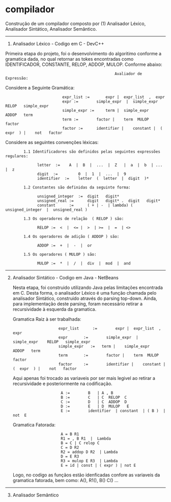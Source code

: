 # compilador

Construção de um compilador composto por (1) Analisador Léxico, Analisador Sintático, Analisador Semântico.
________________________________________________________________________________________________________________________________________
1. Analisador Léxico - Codigo em C - DevC++
   
  Primeira etapa do projeto, foi o desenvolvimento do algoritimo conforme a gramatica dada, no qual retornar as tokes encontradas como     IDENTIFICADOR, CONSTANTE, RELOP, ADDOP, MULOP. Conforme abaixo:

                                                    Avaliador de Expressão:	 

  Considere a Seguinte Gramática:
  
                             expr_list :=	    expr |	expr_list  ,  expr
                             expr := 	    simple_expr  |	simple_expr    RELOP   simple_expr
                             simple_expr :=     term |	simple_expr   ADDOP   term
                             term :=	    factor |	term  MULOP  factor
                             factor :=	    identifier |	constant |	(  expr  ) | 	not   factor
	
  Considere as seguintes convenções léxicas:

            1.1 Identificadores são definidos pelas seguintes expressões regulares:

                  letter  :=	A  |  B  |  ...  |  Z   |  a  |  b  | ... |  z 
                  digit  :=	        0  |  1  |  ...  |  9
                  identifier  :=	letter  (  letter  |  digit  )*

            1.2 Constantes são definidas da seguinte forma:

                  unsigned_integer	:=	digit   digit*
                  unsigned_real	:=  	digit   digit* .  digit   digit*
                  constant	    :=	    ( + | -  | lambda) ( unsigned_integer  |  unsigned_real )

            1.3 Os operadores de relação  ( RELOP ) são:

                  RELOP	:=	<  |  <= |  >  | >=  |  =  | <>

            1.4 Os operadores de adição ( ADDOP ) são:

                  ADDOP	:=	+  |  -  |  or

            1.5 Os operadores ( MULOP ) são:

                  MULOP	:= 	*  |  /  |  div  |  mod  |  and
________________________________________________________________________________________________________________________________________
2. Analisador Sintático - Codigo em Java - NetBeans

    Nesta etapa, foi construido utilizando Java pelas limitações encontrada em C. Desta forma, o analisador Léxico é uma função chamada     pelo analisador Sintático, construido através do parsing top-down. Ainda, para implementação deste parsing, foram necessário retirar     a recursividade à esquerda da gramatica.
    
    Gramatica Raiz à ser trabalhada:
    
                           expr_list 	  :=	    expr |	expr_list  ,  expr
                           expr 	  := 	    simple_expr  |	simple_expr    RELOP   simple_expr
                           simple_expr   :=   term |	simple_expr   ADDOP   term
                           term 	  :=	    factor |	term  MULOP  factor
                           factor 	  :=	    identifier |	constant |	(  expr  ) | 	not   factor
	
    Aqui apenas foi trocado as variaveis por ser mais legivel ao retirar a recursividade e posteriormente na codificação.
    
                            A :=	    B	| A , B
                            B :=    	C	| C  RELOP  C
                            C :=    	D	| C  ADDOP  D
                            D :=	    E	| D  MULOP   E
                            E :=	    identifier	| constant  | ( B )  | not  E
     
     Gramatica Fatorada:    
     
                            A = B R1
                            R1 = , B R1  |  Lambda
                            B = C | C relop C
                            C = D R2 
                            R2 = addop D R2  | Lambda
                            D = E R3
                            R3 = mulop E R3  | Lambda
                            E = id | const | ( expr ) | not E
                            
     
     Logo, no codigo as funçãos estão idenficadas confore as variaveis da gramatica fatorada, bem como: A(), R1(), B() C() ...

    
________________________________________________________________________________________________________________________________________

3. Analisador Semântico


